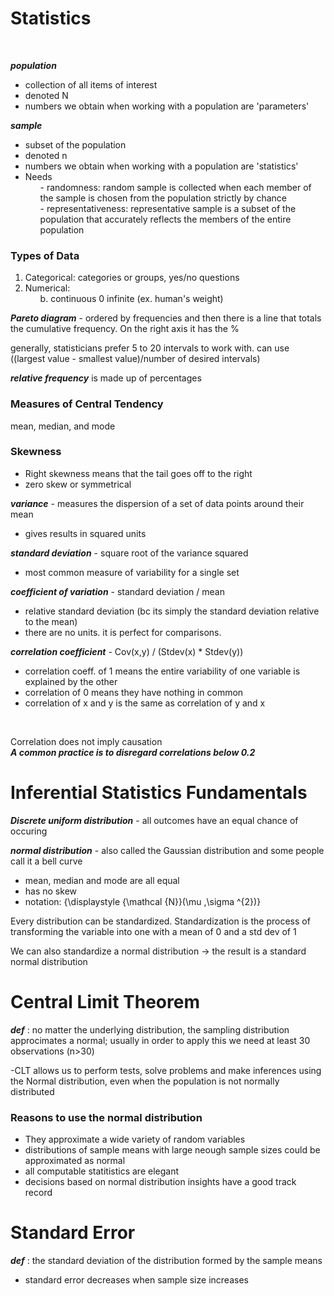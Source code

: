 # Statistics
<br>

***population*** 
- collection of all items of interest
- denoted N
- numbers we obtain when working with a population are 'parameters'

***sample***
- subset of the population
- denoted n
- numbers we obtain when working with a population are 'statistics'
- Needs
  <ul> 
      - randomness: random sample is collected when each member of the sample is chosen from the population strictly by chance <br>
      - representativeness: representative sample is a subset of the population that accurately reflects the members of the entire population <br>
  </ul>

### Types of Data
1. Categorical: categories or groups, yes/no questions  
2. Numerical:
    <ul>
        <a. discrete - finite (ex. number of children you want to have) <br>
        b. continuous 0 infinite (ex. human's weight)
    </ul>


***Pareto diagram*** - ordered by frequencies and then there is a line that totals the cumulative frequency. On the right axis it has the %

generally, statisticians prefer 5 to 20 intervals to work with. can use ((largest value - smallest value)/number of desired intervals)

***relative frequency*** is made up of percentages

### Measures of Central Tendency
mean, median, and mode
<br>

### Skewness
- Right skewness means that the tail goes off to the right
- zero skew or symmetrical

***variance*** - measures the dispersion of a set of data points around their mean
- gives results in squared units

***standard deviation*** - square root of the variance squared
- most common measure of variability for a single set

***coefficient of variation*** - standard deviation / mean
- relative standard deviation (bc its simply the standard deviation relative to the mean)
- there are no units. it is perfect for comparisons.

***correlation coefficient*** - Cov(x,y) / (Stdev(x) * Stdev(y))
- correlation coeff. of 1 means the entire variability of one variable is explained by the other
- correlation of 0 means they have nothing in common
- correlation of x and y is the same as correlation of y and x

<br>

  Correlation does not imply causation <br>
  ***A common practice is to disregard correlations below 0.2***

  # Inferential Statistics Fundamentals

  ***Discrete uniform distribution*** - all outcomes have an equal chance of occuring

  ***normal distribution*** - also called the Gaussian distribution and some people call it a bell curve <br> 
  - mean, median and mode are all equal <br>
  - has no skew
  - notation: {\displaystyle {\mathcal {N}}(\mu ,\sigma ^{2})}

Every distribution can be standardized. Standardization is the process of transforming the variable into one with a mean of 0 and a std dev of 1 <br>

We can also standardize a normal distribution -> the result is a standard normal distribution

# Central Limit Theorem

***def*** : no matter the underlying distribution, the sampling distribution approcimates a normal; usually in order to apply this we need at least 30 observations (n>30)

-CLT allows us to perform tests, solve problems and make inferences using the Normal distribution, even when the population is not normally distributed 

### Reasons to use the normal distribution
- They approximate a wide variety of random variables
- distributions of sample means with large neough sample sizes could be approximated as normal
- all computable statitistics are elegant
- decisions based on normal distribution insights have a good track record

# Standard Error
***def*** : the standard deviation of the distribution formed by the sample means

- standard error decreases when sample size increases